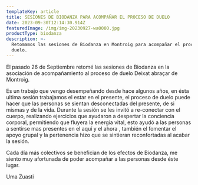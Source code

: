 ```yaml
---
templateKey: article
title: SESIONES DE BIODANZA PARA ACOMPAÑAR EL PROCESO DE DUELO
date: 2023-09-30T12:14:30.914Z
featuredImage: /img/img-20230927-wa0000.jpg
productType: biodanza
description: >-
  Retomamos las sesiones de Biodanza en Montroig para acompañar el proceso de
  duelo.
---
```

El pasado 26 de Septiembre retomé las sesiones de Biodanza en la asociación de acompañamiento al proceso de duelo Deixat abraçar de Montroig.

Es un trabajo que vengo desempeñando desde hace algunos años, en ésta ultima sesión trabajamos el estar en el presente, el proceso de duelo puede hacer que las personas se sientan desconectadas del presente, de si mismas y de la vida. Durante la sesión se les invitó a re-conectar con el cuerpo, realizando ejercicios que ayudaron a despertar la conciencia corporal, permitiendo que fluyera la energía vital, esto ayudó a las personas a sentirse mas presentes en el aquí y el ahora , también el fomentar el apoyo grupal y la pertenencia hizo que se sintieran reconfortadas al acabar la sesión.

Cada día más colectivos se benefician de los efectos de Biodanza, me siento muy afortunada de poder acompañar a las personas desde éste lugar.

Uma Zuasti
